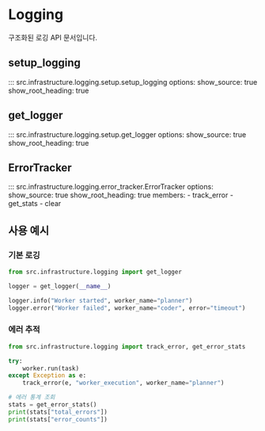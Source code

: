 # Logging

구조화된 로깅 API 문서입니다.

## setup_logging

::: src.infrastructure.logging.setup.setup_logging
    options:
      show_source: true
      show_root_heading: true

## get_logger

::: src.infrastructure.logging.setup.get_logger
    options:
      show_source: true
      show_root_heading: true

## ErrorTracker

::: src.infrastructure.logging.error_tracker.ErrorTracker
    options:
      show_source: true
      show_root_heading: true
      members:
        - track_error
        - get_stats
        - clear

## 사용 예시

### 기본 로깅

```python
from src.infrastructure.logging import get_logger

logger = get_logger(__name__)

logger.info("Worker started", worker_name="planner")
logger.error("Worker failed", worker_name="coder", error="timeout")
```

### 에러 추적

```python
from src.infrastructure.logging import track_error, get_error_stats

try:
    worker.run(task)
except Exception as e:
    track_error(e, "worker_execution", worker_name="planner")

# 에러 통계 조회
stats = get_error_stats()
print(stats["total_errors"])
print(stats["error_counts"])
```
